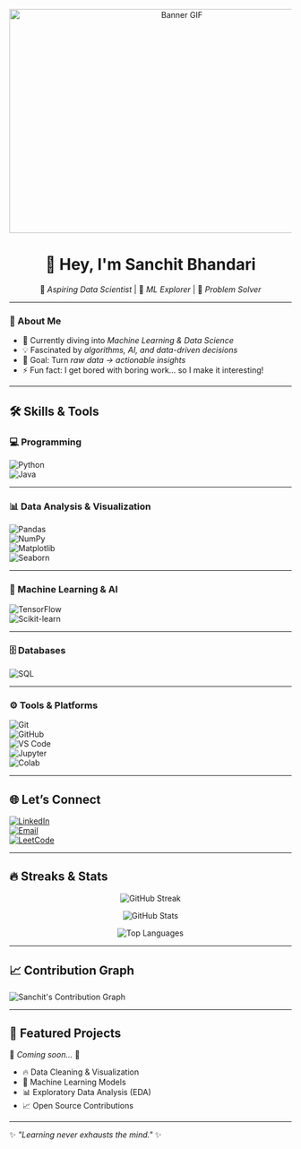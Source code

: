 <p align="center">
  <img src="gif.gif" alt="Banner GIF" width="600px" height="400px" />
</p>

<div align="center">

# 👋 Hey, I'm Sanchit Bhandari  

🚀 *Aspiring Data Scientist* | 🤖 *ML Explorer* | 🧩 *Problem Solver*  

</div>

---

### 🌟 About Me  
- 🔭 Currently diving into *Machine Learning & Data Science*  
- 💡 Fascinated by *algorithms, AI, and data-driven decisions*  
- 🎯 Goal: Turn *raw data → actionable insights*  
- ⚡ Fun fact: I get bored with boring work… so I make it interesting!  

---

## 🛠️ Skills & Tools  

### 💻 Programming  
![Python](https://img.shields.io/badge/Python-3776AB?style=for-the-badge&logo=python&logoColor=white)  
![Java](https://img.shields.io/badge/Java-007396?style=for-the-badge&logo=openjdk&logoColor=white)  

---

### 📊 Data Analysis & Visualization  
![Pandas](https://img.shields.io/badge/Pandas-150458?style=for-the-badge&logo=pandas&logoColor=white)  
![NumPy](https://img.shields.io/badge/NumPy-013243?style=for-the-badge&logo=numpy&logoColor=white)  
![Matplotlib](https://img.shields.io/badge/Matplotlib-005571?style=for-the-badge&logo=matplotlib&logoColor=white)  
![Seaborn](https://img.shields.io/badge/Seaborn-4EABE1?style=for-the-badge&logo=python&logoColor=white)  

---

### 🤖 Machine Learning & AI  
![TensorFlow](https://img.shields.io/badge/TensorFlow-FF6F00?style=for-the-badge&logo=tensorflow&logoColor=white)  
![Scikit-learn](https://img.shields.io/badge/Scikit--Learn-F7931E?style=for-the-badge&logo=scikit-learn&logoColor=white)  

---

### 🗄️ Databases  
![SQL](https://img.shields.io/badge/SQL-003B57?style=for-the-badge&logo=postgresql&logoColor=white)  

---

### ⚙️ Tools & Platforms  
![Git](https://img.shields.io/badge/Git-F05032?style=for-the-badge&logo=git&logoColor=white)  
![GitHub](https://img.shields.io/badge/GitHub-181717?style=for-the-badge&logo=github&logoColor=white)  
![VS Code](https://img.shields.io/badge/VS_Code-007ACC?style=for-the-badge&logo=visual-studio-code&logoColor=white)  
![Jupyter](https://img.shields.io/badge/Jupyter-F37626?style=for-the-badge&logo=jupyter&logoColor=white)  
![Colab](https://img.shields.io/badge/Google_Colab-F9AB00?style=for-the-badge&logo=google-colab&logoColor=white)  

---

## 🌐 Let’s Connect  
[![LinkedIn](https://img.shields.io/badge/LinkedIn-0A66C2?style=for-the-badge&logo=linkedin&logoColor=white)](https://www.linkedin.com/in/sanchit-bhandari)  
[![Email](https://img.shields.io/badge/Email-D14836?style=for-the-badge&logo=gmail&logoColor=white)](mailto:your-email@example.com)  
[![LeetCode](https://img.shields.io/badge/LeetCode-FFA116?style=for-the-badge&logo=leetcode&logoColor=white)](https://leetcode.com/u/SanchitBhandari/)  

---

## 🔥 Streaks & Stats  

<p align="center">
  <img src="https://streak-stats.demolab.com?user=SanchitBhandari&theme=radical&hide_border=true" alt="GitHub Streak"/>
</p>

<p align="center">
  <img src="https://github-readme-stats.vercel.app/api?username=SanchitBhandari&show_icons=true&theme=radical&hide_border=true" alt="GitHub Stats"/>
</p>

<p align="center">
  <img src="https://github-readme-stats.vercel.app/api/top-langs/?username=SanchitBhandari&layout=compact&theme=radical&hide_border=true" alt="Top Languages"/>
</p>  

---

## 📈 Contribution Graph  
![Sanchit's Contribution Graph](https://github-readme-activity-graph.vercel.app/graph?username=SanchitBhandari&theme=radical)  

---

## 📌 Featured Projects  
🚧 *Coming soon...* 🚀  

- 🔥 Data Cleaning & Visualization  
- 🤖 Machine Learning Models  
- 📊 Exploratory Data Analysis (EDA)  
- 📈 Open Source Contributions  

---

✨ *"Learning never exhausts the mind."* ✨  
